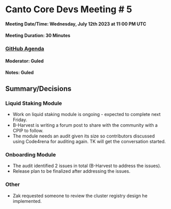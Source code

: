 # Canto Core Devs Meeting # 5

#### Meeting Date/Time: Wednesday, July 12th 2023 at 11:00 PM UTC

#### Meeting Duration: 30 Minutes

### [GitHub Agenda](https://github.com/Canto-Network/pm/issues/5)

#### Moderator: Guled

#### Notes: Guled


## Summary/Decisions

### Liquid Staking Module
- Work on liquid staking module is ongoing - expected to complete next Friday.
- B-Harvest is writing a forum post to share with the community with a CPIP to follow.
- The module needs an audit given its size so contributors discussed using Code4rena for auditing again. TK will get the conversation started.

### Onboarding Module
- The audit identified 2 issues in total (B-Harvest to address the issues).
- Release plan to be finalized after addressing the issues.
  
### Other
- Zak requested someone to review the cluster registry design he implemented.
